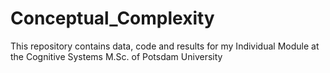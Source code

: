 # Conceptual_Complexity
This repository contains data, code and results for my Individual Module at the Cognitive Systems M.Sc. of Potsdam University
